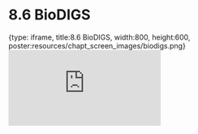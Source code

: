 # 8.6 BioDIGS
 
{type: iframe, title:8.6 BioDIGS, width:800, height:600, poster:resources/chapt_screen_images/biodigs.png}
![](https://sayumiyork.github.io/c-moor-ottr-generic/biodigs.html)
 

 
